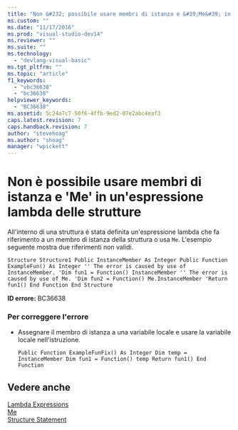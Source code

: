 ```yaml
---
title: "Non &#232; possibile usare membri di istanza e &#39;Me&#39; in un&#39;espressione lambda delle strutture | Microsoft Docs"
ms.custom: ""
ms.date: "11/17/2016"
ms.prod: "visual-studio-dev14"
ms.reviewer: ""
ms.suite: ""
ms.technology: 
  - "devlang-visual-basic"
ms.tgt_pltfrm: ""
ms.topic: "article"
f1_keywords: 
  - "vbc36638"
  - "bc36638"
helpviewer_keywords: 
  - "BC36638"
ms.assetid: 5c24a7c7-50f6-4ffb-9ed2-07e2abc4eaf3
caps.latest.revision: 7
caps.handback.revision: 7
author: "stevehoag"
ms.author: "shoag"
manager: "wpickett"
---
```

# Non &#232; possibile usare membri di istanza e &#39;Me&#39; in un&#39;espressione lambda delle strutture
All'interno di una struttura è stata definita un'espressione lambda che fa riferimento a un membro di istanza della struttura o usa `Me`. L'esempio seguente mostra due riferimenti non validi.  
  
```vb#  
Structure Structure1 Public InstanceMember As Integer Public Function ExampleFun() As Integer '' The error is caused by use of InstanceMember. 'Dim fun1 = Function() InstanceMember '' The error is caused by use of Me. 'Dim fun2 = Function() Me.InstanceMember 'Return fun1() End Function End Structure  
```  
  
 **ID errore:** BC36638  
  
### Per correggere l'errore  
  
-   Assegnare il membro di istanza a una variabile locale e usare la variabile locale nell'istruzione.  
  
    ```vb#  
    Public Function ExampleFunFix() As Integer Dim temp = InstanceMember Dim fun1 = Function() temp Return fun1() End Function  
    ```  
  
## Vedere anche  
 [Lambda Expressions](../../visual-basic/programming-guide/language-features/procedures/lambda-expressions.md)   
 [Me](http://msdn.microsoft.com/it-it/a65973c7-cf06-4547-9b25-9fba885525c2)   
 [Structure Statement](../../visual-basic/language-reference/statements/structure-statement.md)